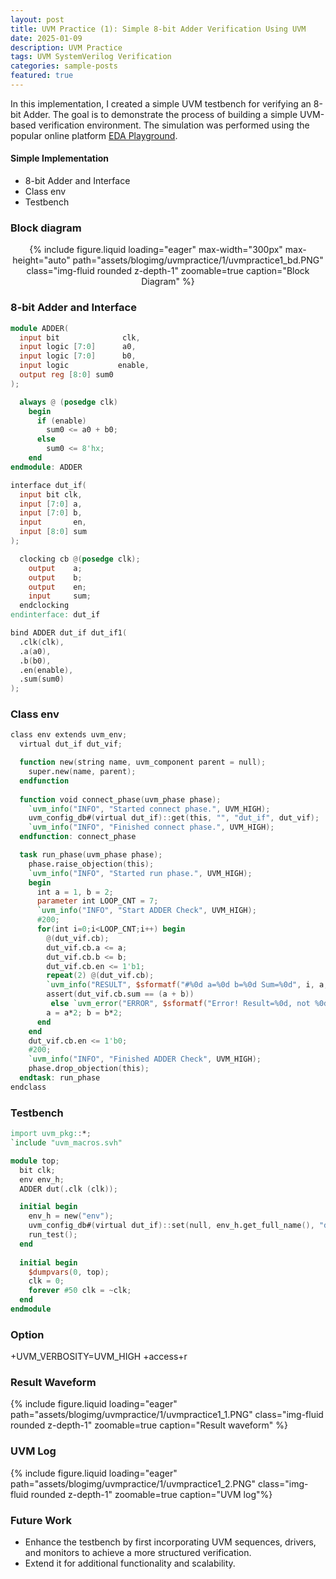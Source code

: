 ```yaml
---
layout: post
title: UVM Practice (1): Simple 8-bit Adder Verification Using UVM
date: 2025-01-09
description: UVM Practice
tags: UVM SystemVerilog Verification
categories: sample-posts
featured: true
---
```


In this implementation, I created a simple UVM testbench for verifying an 8-bit Adder. The goal is to demonstrate the process of building a simple UVM-based verification environment. The simulation was performed using the popular online platform [EDA Playground](https://edaplayground.com).


#### Simple Implementation

- 8-bit Adder and Interface
- Class env
- Testbench

### Block diagram

<div class="row" style="text-align: center;">
    <div class="col-sm mt-3 mt-md-0">
        {% include figure.liquid loading="eager" max-width="300px" max-height="auto" path="assets/blogimg/uvmpractice/1/uvmpractice1_bd.PNG" class="img-fluid rounded z-depth-1" zoomable=true caption="Block Diagram" %}
    </div>
</div>

### 8-bit Adder and Interface

```verilog
module ADDER(
  input bit              clk,
  input logic [7:0]      a0,
  input logic [7:0]      b0,
  input logic           enable,
  output reg [8:0] sum0
);

  always @ (posedge clk)
    begin
      if (enable)
        sum0 <= a0 + b0;
      else
        sum0 <= 8'hx;
    end
endmodule: ADDER

interface dut_if(
  input bit clk,
  input [7:0] a,
  input [7:0] b,
  input       en,
  input [8:0] sum
);

  clocking cb @(posedge clk);
    output    a;
    output    b;
    output    en;
    input     sum;
  endclocking
endinterface: dut_if

bind ADDER dut_if dut_if1(
  .clk(clk),
  .a(a0),
  .b(b0),
  .en(enable),
  .sum(sum0)
);
```
### Class env

```verilog
class env extends uvm_env;
  virtual dut_if dut_vif;

  function new(string name, uvm_component parent = null);
    super.new(name, parent);
  endfunction
  
  function void connect_phase(uvm_phase phase);
    `uvm_info("INFO", "Started connect phase.", UVM_HIGH);
    uvm_config_db#(virtual dut_if)::get(this, "", "dut_if", dut_vif);
    `uvm_info("INFO", "Finished connect phase.", UVM_HIGH);
  endfunction: connect_phase

  task run_phase(uvm_phase phase);
    phase.raise_objection(this);
    `uvm_info("INFO", "Started run phase.", UVM_HIGH);    
    begin
      int a = 1, b = 2;
      parameter int LOOP_CNT = 7;
      `uvm_info("INFO", "Start ADDER Check", UVM_HIGH);
      #200;
      for(int i=0;i<LOOP_CNT;i++) begin
        @(dut_vif.cb);
        dut_vif.cb.a <= a;
        dut_vif.cb.b <= b;
        dut_vif.cb.en <= 1'b1;
        repeat(2) @(dut_vif.cb);
        `uvm_info("RESULT", $sformatf("#%0d a=%0d b=%0d Sum=%0d", i, a, b, dut_vif.cb.sum), UVM_LOW);
        assert(dut_vif.cb.sum == (a + b))
         else `uvm_error("ERROR", $sformatf("Error! Result=%0d, not %0d", dut_vif.cb.sum, a+b));
        a = a*2; b = b*2;
      end
    end
    dut_vif.cb.en <= 1'b0;
    #200;
    `uvm_info("INFO", "Finished ADDER Check", UVM_HIGH);      
    phase.drop_objection(this);
  endtask: run_phase
endclass
```


### Testbench

```verilog
import uvm_pkg::*;
`include "uvm_macros.svh"

module top;
  bit clk;
  env env_h;
  ADDER dut(.clk (clk));

  initial begin
    env_h = new("env");
    uvm_config_db#(virtual dut_if)::set(null, env_h.get_full_name(), "dut_if", dut.dut_if1);
    run_test();
  end
  
  initial begin
    $dumpvars(0, top);
    clk = 0;
    forever #50 clk = ~clk;
  end
endmodule
```

### Option
+UVM_VERBOSITY=UVM_HIGH +access+r

### Result Waveform

<div class="row mt-3">
    <div class="col-sm mt-3 mt-md-0">
        {% include figure.liquid loading="eager" path="assets/blogimg/uvmpractice/1/uvmpractice1_1.PNG" class="img-fluid rounded z-depth-1" zoomable=true caption="Result waveform" %}
    </div>
</div>

### UVM Log

<div class="row mt-3">
    <div class="col-sm mt-3 mt-md-0">
        {% include figure.liquid loading="eager" path="assets/blogimg/uvmpractice/1/uvmpractice1_2.PNG" class="img-fluid rounded z-depth-1" zoomable=true caption="UVM log"%}
    </div>
</div>

### Future Work
- Enhance the testbench by first incorporating UVM sequences, drivers, and monitors to achieve a more structured verification.
- Extend it for additional functionality and scalability.
